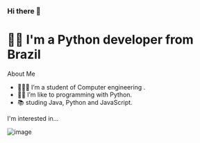### Hi there 👋
# 👨‍💻  I'm a Python developer from Brazil

About Me

- 👨🏻‍🎓 I’m a student of Computer engineering .
- 👨‍💻 I’m like to programming with Python.
- 📚 studing Java, Python and JavaScript.

I'm interested in...

![image]({https://img.shields.io/badge/Python-FFD43B?style=for-the-badge&logo=python&logoColor=blue})
